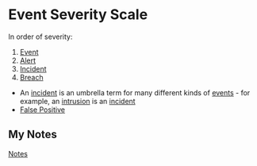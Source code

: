 # Event Severity Scale
In order of severity:
1. [Event](event.md)
2. [Alert](alert.md)
3. [Incident](incident.md)
4. [Breach](breach.md)

- An [incident](incident.md) is an umbrella term for many different kinds of [events](event.md) - for example, an [intrusion](intrusion.md) is an [incident](incident.md)
- [False Positive](false-positive.md)
## My Notes
[Notes](mynotes/event-severity-scale-notes.md)
